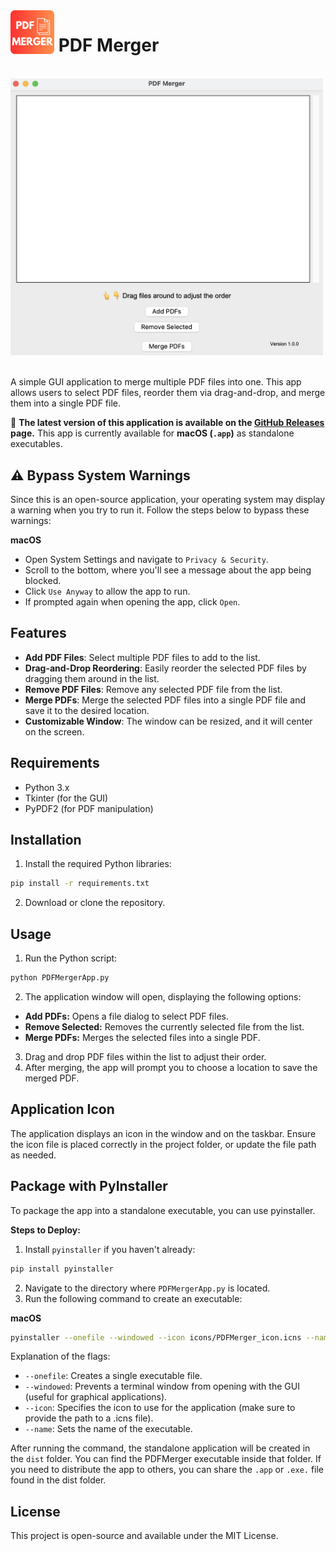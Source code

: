 <img align="left" width="70" height="70" src="icons/PDFMerger_icon.png" alt="PDF Merger app icon">

# &nbsp;PDF Merger

$~~~~~~~~~~~$
<img src="images/app_screenshot.png" width="500" height="auto">
$~~~~~~~~~~~$

A simple GUI application to merge multiple PDF files into one. This app allows users to select PDF files, reorder them via drag-and-drop, and merge them into a single PDF file.

📢 **The latest version of this application is available on the [GitHub Releases](https://github.com/gillianyiwang/PDFMerger/releases) page.** This app is currently available for **macOS (`.app`)** as standalone executables.

## ⚠️ Bypass System Warnings

Since this is an open-source application, your operating system may display a warning when you try to run it. Follow the steps below to bypass these warnings:

 **macOS**
- Open System Settings and navigate to `Privacy & Security`.
- Scroll to the bottom, where you'll see a message about the app being blocked.
- Click `Use Anyway` to allow the app to run.
- If prompted again when opening the app, click `Open`.

## Features

- **Add PDF Files**: Select multiple PDF files to add to the list.
- **Drag-and-Drop Reordering**: Easily reorder the selected PDF files by dragging them around in the list.
- **Remove PDF Files**: Remove any selected PDF file from the list.
- **Merge PDFs**: Merge the selected PDF files into a single PDF file and save it to the desired location.
- **Customizable Window**: The window can be resized, and it will center on the screen.

## Requirements

- Python 3.x
- Tkinter (for the GUI)
- PyPDF2 (for PDF manipulation)

## Installation

1. Install the required Python libraries:

```bash
pip install -r requirements.txt
```

2. Download or clone the repository.

## Usage

1. Run the Python script:
```bash
python PDFMergerApp.py
```
2. The application window will open, displaying the following options:

- **Add PDFs:** Opens a file dialog to select PDF files.
- **Remove Selected:** Removes the currently selected file from the list.
- **Merge PDFs:** Merges the selected files into a single PDF.
3. Drag and drop PDF files within the list to adjust their order.
4. After merging, the app will prompt you to choose a location to save the merged PDF.

## Application Icon

The application displays an icon in the window and on the taskbar. Ensure the icon file is placed correctly in the project folder, or update the file path as needed.

## Package with PyInstaller 
To package the app into a standalone executable, you can use pyinstaller.

**Steps to Deploy:**
1. Install `pyinstaller` if you haven't already:
```bash
pip install pyinstaller
```
2. Navigate to the directory where `PDFMergerApp.py` is located.
3. Run the following command to create an executable:

**macOS**
```bash
pyinstaller --onefile --windowed --icon icons/PDFMerger_icon.icns --name PDF\ Merger PDFMergerApp.py
```

Explanation of the flags:
- `--onefile`: Creates a single executable file.
- `--windowed`: Prevents a terminal window from opening with the GUI (useful for graphical applications).
- `--icon`: Specifies the icon to use for the application (make sure to provide the path to a .icns file).
- `--name`: Sets the name of the executable.

After running the command, the standalone application will be created in the `dist` folder. You can find the PDFMerger executable inside that folder. If you need to distribute the app to others, you can share the `.app` or `.exe.` file found in the dist folder.


## License

This project is open-source and available under the MIT License.




